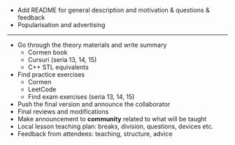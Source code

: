 - Add README for general description and motivation & questions & feedback
- Popularisation and advertising

---

- Go through the theory materials and write summary
  - Cormen book
  - Cursuri (seria 13, 14, 15)
  - C++ STL equivalents
- Find practice exercises
  - Cormen
  - LeetCode
  - Find exam exercises (seria 13, 14, 15)
- Push the final version and announce the collaborator
- Final reviews and modifications
- Make announcement to **community** related to what will be taught
- Local lesson teaching plan: breaks, division, questions, devices etc.
- Feedback from attendees: teaching, structure, advice